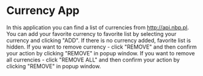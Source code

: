 # Currency App

In this application you can find a list of currencies from http://api.nbp.pl.
You can add your favorite currency to favorite list by selecting your currency and clicking "ADD".
If there is no currency added, favorite list is hidden.
If you want to remove currency - click "REMOVE" and then confirm your action by clicking "REMOVE" in popup window.
If you want to remove all currencies - click "REMOVE ALL" and then confirm your action by clicking "REMOVE" in popup window.
